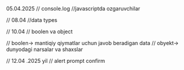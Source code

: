05.04.2025
// console.log
//javascriptda ozgaruvchilar

// 08.04 
//data types 

// 10.04 
// boolen va object

// boolen-> mantiqiy qiymatlar uchun javob beradigan data
// obyekt-> dunyodagi narsalar va shaxslar

// 12.04 .2025 yil
// alert prompt confirm

